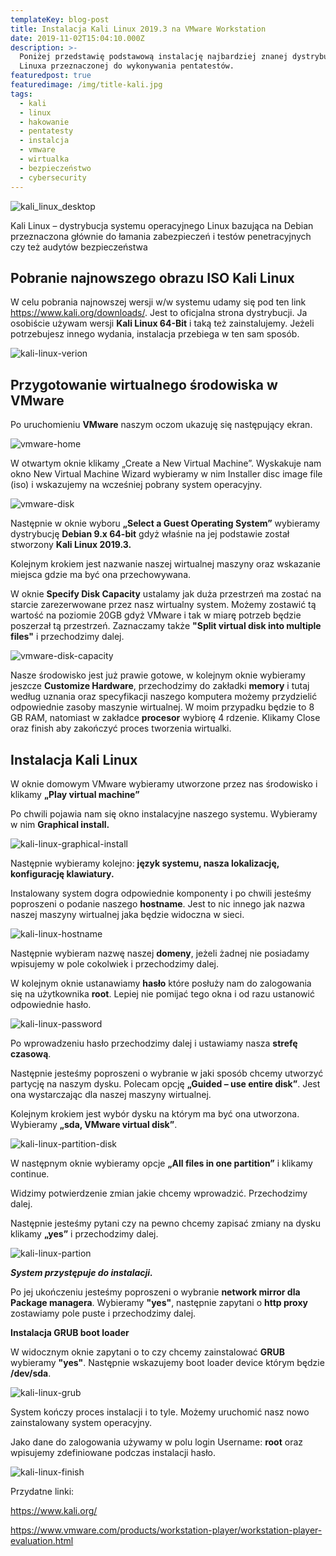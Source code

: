 ```yaml
---
templateKey: blog-post
title: Instalacja Kali Linux 2019.3 na VMware Workstation
date: 2019-11-02T15:04:10.000Z
description: >-
  Poniżej przedstawię podstawową instalację najbardziej znanej dystrybucji
  Linuxa przeznaczonej do wykonywania pentatestów. 
featuredpost: true
featuredimage: /img/title-kali.jpg
tags:
  - kali
  - linux
  - hakowanie
  - pentatesty
  - instalcja
  - vmware
  - wirtualka
  - bezpieczeństwo
  - cybersecurity
---
```

![kali_linux_desktop](/img/title-kali.jpg "kali_linux_desktop")

Kali Linux – dystrybucja systemu operacyjnego Linux bazująca na Debian przeznaczona głównie do łamania zabezpieczeń i testów penetracyjnych czy też audytów bezpieczeństwa

## Pobranie najnowszego obrazu ISO Kali Linux

W celu pobrania najnowszej wersji w/w systemu udamy się pod ten link <https://www.kali.org/downloads/>. Jest to oficjalna strona dystrybucji. Ja osobiście używam wersji **Kali Linux 64-Bit** i taką też zainstalujemy. Jeżeli potrzebujesz innego wydania, instalacja przebiega w ten sam sposób.

![kali-linux-verion](/img/version-kali.png "kali-linux-verion")

## Przygotowanie wirtualnego środowiska w VMware

Po uruchomieniu **VMware** naszym oczom ukazuję się następujący ekran.

![vmware-home](/img/vmware-home.jpg "vmware-home")

W otwartym oknie klikamy „Create a New Virtual Machine”. Wyskakuje nam okno New Virtual Machine Wizard wybieramy w nim Installer disc image file (iso) i wskazujemy na wcześniej pobrany system operacyjny.

![vmware-disk](/img/vmware_new_virtual_machine_wizard_disk_image.jpg "vmware-disk")

Następnie w oknie wyboru **„Select a Guest Operating System”** wybieramy dystrybucję **Debian 9.x 64-bit** gdyż właśnie na jej podstawie został stworzony **Kali Linux 2019.3.**

Kolejnym krokiem jest nazwanie naszej wirtualnej maszyny oraz wskazanie miejsca gdzie ma być ona przechowywana.

W oknie **Specify Disk Capacity** ustalamy jak duża przestrzeń ma zostać na starcie zarezerwowane przez nasz wirtualny system. Możemy zostawić tą wartość na poziomie 20GB gdyż VMware i tak w miarę potrzeb będzie poszerzał tą przestrzeń. Zaznaczamy także **"Split virtual disk into multiple files"** i przechodzimy dalej.

![vmware-disk-capacity](/img/vmware_new_virtual_machine_wizard_specify_disk_capacity.jpg "vmware-disk-capacity")

Nasze środowisko jest już prawie gotowe, w kolejnym oknie wybieramy jeszcze **Customize Hardware**, przechodzimy do zakładki **memory** i tutaj według uznania oraz specyfikacji naszego komputera możemy przydzielić odpowiednie zasoby maszynie wirtualnej. W moim przypadku będzie to 8 GB RAM, natomiast w zakładce **procesor** wybiorę 4 rdzenie. Klikamy Close oraz finish aby zakończyć proces tworzenia wirtualki.

## Instalacja Kali Linux

W oknie domowym VMware wybieramy utworzone przez nas środowisko i klikamy **„Play virtual machine”**

Po chwili pojawia nam się okno instalacyjne naszego systemu. Wybieramy w nim **Graphical install.** 

![kali-linux-graphical-install](/img/kali_linux_installation_boot_menu.jpg "kali-linux-graphical-install")

Następnie wybieramy kolejno:  **język systemu, nasza lokalizację, konfigurację klawiatury.** 

Instalowany system dogra odpowiednie komponenty i po chwili jesteśmy poproszeni o podanie naszego **hostname**. Jest to nic innego jak nazwa naszej maszyny wirtualnej jaka będzie widoczna w sieci.

![kali-linux-hostname](/img/install_kali_linux_2017_in_vmware_workstation_12_configure_the_network_screenshot.jpg "kali-linux-hostname")

Następnie wybieram nazwę naszej **domeny**, jeżeli żadnej nie posiadamy wpisujemy w pole cokolwiek i przechodzimy dalej.

W kolejnym oknie ustanawiamy **hasło** które posłuży nam do zalogowania się na użytkownika **root**. Lepiej nie pomijać tego okna i od razu ustanowić odpowiednie hasło. 

![kali-linux-password](/img/install_kali_linux_2017_in_vmware_workstation_12_set_up_users_and_password_screenshot.jpg "kali-linux-password")

Po wprowadzeniu hasło przechodzimy dalej i ustawiamy nasza **strefę czasową**.

Następnie jesteśmy poproszeni o wybranie w jaki sposób chcemy utworzyć partycję na naszym dysku. Polecam opcję **„Guided – use entire disk”**. Jest ona wystarczając dla naszej maszyny wirtualnej.

Kolejnym krokiem jest wybór dysku na którym ma być ona utworzona. Wybieramy **„sda, VMware virtual disk”**.

![kali-linux-partition-disk](/img/install_kali_linux_2017_in_vmware_workstation_12_partition_disk_select_disk_partition_screenshot.jpg "kali-linux-partition-disk")

W następnym oknie wybieramy opcje **„All files in one partition”** i klikamy continue.

Widzimy potwierdzenie zmian jakie chcemy wprowadzić. Przechodzimy dalej.

Następnie jesteśmy pytani czy na pewno chcemy zapisać zmiany na dysku klikamy **„yes”** i przechodzimy dalej. 

![kali-linux-partion](/img/install_kali_linux_2017_in_vmware_workstation_12_disk_partition_confirmation_screenshot.jpg "kali-linux-partition")

_**System przystępuje do instalacji.**_

Po jej ukończeniu jesteśmy poproszeni o wybranie **network mirror dla Package managera**. Wybieramy **"yes"**, następnie zapytani o **http proxy** zostawiamy pole puste i przechodzimy dalej.

**Instalacja GRUB boot loader**

W widocznym oknie zapytani o to czy chcemy zainstalować **GRUB** wybieramy **"yes"**. Następnie wskazujemy boot loader device którym będzie **/dev/sda**. 

![kali-linux-grub](/img/install_kali_linux_2017_in_vmware_workstation_12_select_grub_boot_loader_device_screenshot.jpg "kali-linux-grub")

System kończy proces instalacji i to tyle. Możemy uruchomić nasz nowo zainstalowany system operacyjny.

Jako dane do zalogowania używamy w polu login Username: **root** oraz wpisujemy zdefiniowane podczas instalacji hasło.

![kali-linux-finish](/img/installation-finish.jpg "kali-linux-finish")

Przydatne linki:

[https://www.kali.org/
](https://www.kali.org/)

[https://www.vmware.com/products/workstation-player/workstation-player-evaluation.html
](https://www.vmware.com/products/workstation-player/workstation-player-evaluation.html)
